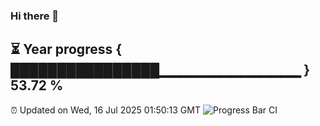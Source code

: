 ### Hi there 👋
⏳ Year progress { ████████████████▁▁▁▁▁▁▁▁▁▁▁▁▁▁ } 53.72 %
---
⏰ Updated on Wed, 16 Jul 2025 01:50:13 GMT
![Progress Bar CI](https://github.com/liununu/liununu/workflows/Progress%20Bar%20CI/badge.svg)
